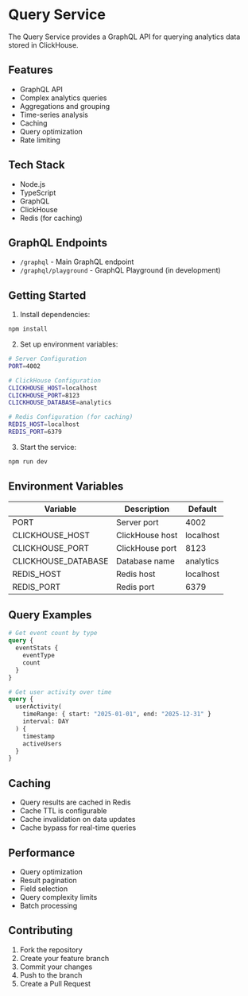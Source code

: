 # Query Service

The Query Service provides a GraphQL API for querying analytics data stored in ClickHouse.

## Features

- GraphQL API
- Complex analytics queries
- Aggregations and grouping
- Time-series analysis
- Caching
- Query optimization
- Rate limiting

## Tech Stack

- Node.js
- TypeScript
- GraphQL
- ClickHouse
- Redis (for caching)

## GraphQL Endpoints

- `/graphql` - Main GraphQL endpoint
- `/graphql/playground` - GraphQL Playground (in development)

## Getting Started

1. Install dependencies:
```bash
npm install
```

2. Set up environment variables:
```bash
# Server Configuration
PORT=4002

# ClickHouse Configuration
CLICKHOUSE_HOST=localhost
CLICKHOUSE_PORT=8123
CLICKHOUSE_DATABASE=analytics

# Redis Configuration (for caching)
REDIS_HOST=localhost
REDIS_PORT=6379
```

3. Start the service:
```bash
npm run dev
```

## Environment Variables

| Variable | Description | Default |
|----------|-------------|---------|
| PORT | Server port | 4002 |
| CLICKHOUSE_HOST | ClickHouse host | localhost |
| CLICKHOUSE_PORT | ClickHouse port | 8123 |
| CLICKHOUSE_DATABASE | Database name | analytics |
| REDIS_HOST | Redis host | localhost |
| REDIS_PORT | Redis port | 6379 |

## Query Examples

```graphql
# Get event count by type
query {
  eventStats {
    eventType
    count
  }
}

# Get user activity over time
query {
  userActivity(
    timeRange: { start: "2025-01-01", end: "2025-12-31" }
    interval: DAY
  ) {
    timestamp
    activeUsers
  }
}
```

## Caching

- Query results are cached in Redis
- Cache TTL is configurable
- Cache invalidation on data updates
- Cache bypass for real-time queries

## Performance

- Query optimization
- Result pagination
- Field selection
- Query complexity limits
- Batch processing

## Contributing

1. Fork the repository
2. Create your feature branch
3. Commit your changes
4. Push to the branch
5. Create a Pull Request
